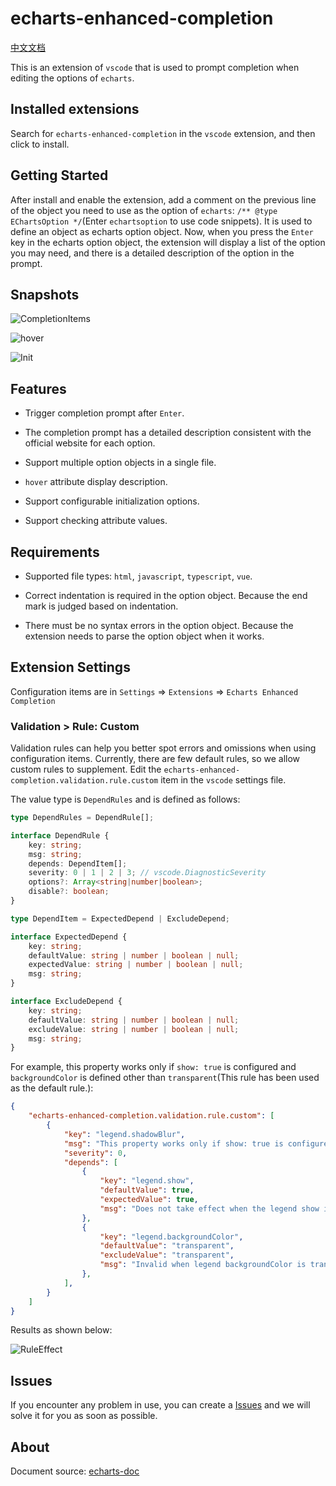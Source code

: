 # echarts-enhanced-completion

[中文文档](./README.md)

This is an extension of `vscode` that is used to prompt completion when editing the options of `echarts`.

## Installed extensions

Search for `echarts-enhanced-completion` in the `vscode` extension, and then click to install.

## Getting Started

After install and enable the extension, add a comment on the previous line of the object you need to use as the option of `echarts`: `/** @type EChartsOption */`(Enter `echartsoption` to use code snippets). It is used to define an object as echarts option object. Now, when you press the `Enter` key in the echarts option object, the extension will display a list of the option you may need, and there is a detailed description of the option in the prompt.

## Snapshots

![CompletionItems](https://github.com/ren-wei/echarts-enhanced-completion/raw/master/images/CompletionItems.gif)

![hover](https://github.com/ren-wei/echarts-enhanced-completion/raw/master/images/Hover.gif)

![Init](https://github.com/ren-wei/echarts-enhanced-completion/raw/master/images/Init.gif)

## Features

* Trigger completion prompt after `Enter`.

* The completion prompt has a detailed description consistent with the official website for each option.

* Support multiple option objects in a single file.

* `hover` attribute display description.

* Support configurable initialization options.

* Support checking attribute values.

## Requirements

* Supported file types: `html`, `javascript`, `typescript`, `vue`.

* Correct indentation is required in the option object. Because the end mark is judged based on indentation.

* There must be no syntax errors in the option object. Because the extension needs to parse the option object when it works.

## Extension Settings

Configuration items are in `Settings` => `Extensions` => `Echarts Enhanced Completion`

### Validation > Rule: Custom

Validation rules can help you better spot errors and omissions when using configuration items.
Currently, there are few default rules, so we allow custom rules to supplement.
Edit the `echarts-enhanced-completion.validation.rule.custom` item in the `vscode` settings file.

The value type is `DependRules` and is defined as follows:
```ts
type DependRules = DependRule[];

interface DependRule {
    key: string;
    msg: string;
    depends: DependItem[];
    severity: 0 | 1 | 2 | 3; // vscode.DiagnosticSeverity
    options?: Array<string|number|boolean>;
    disable?: boolean;
}

type DependItem = ExpectedDepend | ExcludeDepend;

interface ExpectedDepend {
    key: string;
    defaultValue: string | number | boolean | null;
    expectedValue: string | number | boolean | null;
    msg: string;
}

interface ExcludeDepend {
    key: string;
    defaultValue: string | number | boolean | null;
    excludeValue: string | number | boolean | null;
    msg: string;
}
```

For example, this property works only if `show: true` is configured and `backgroundColor` is defined other than `transparent`(This rule has been used as the default rule.):

```json
{
    "echarts-enhanced-completion.validation.rule.custom": [
        {
            "key": "legend.shadowBlur",
            "msg": "This property works only if show: true is configured and backgroundColor is defined other than transparent.",
            "severity": 0,
            "depends": [
                {
                    "key": "legend.show",
                    "defaultValue": true,
                    "expectedValue": true,
                    "msg": "Does not take effect when the legend show is false.",
                },
                {
                    "key": "legend.backgroundColor",
                    "defaultValue": "transparent",
                    "excludeValue": "transparent",
                    "msg": "Invalid when legend backgroundColor is transparent.",
                },
            ],
        }
    ]
}
```

Results as shown below:

![RuleEffect](https://github.com/ren-wei/echarts-enhanced-completion/raw/master/images/RuleEffect.png)

## Issues

If you encounter any problem in use, you can create a [Issues](https://github.com/ren-wei/echarts-enhanced-completion/issues) and we will solve it for you as soon as possible.

## About

Document source: [echarts-doc](https://github.com/apache/echarts-doc)
